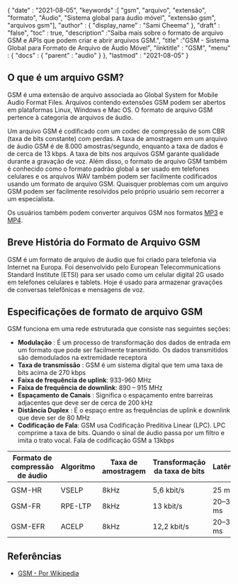 {
  "date" : "2021-08-05",
  "keywords" :[ "gsm", "arquivo", "extensão", "formato", "Áudio", "Sistema global para áudio móvel", "extensão gsm", "arquivos gsm"],
  "author" : {
    "display_name" : "Sami Cheema"
},
  "draft" : "false",
  "toc" : true,
  "description" :"Saiba mais sobre o formato de arquivo GSM e APIs que podem criar e abrir arquivos GSM.",
  "title" :"GSM - Sistema Global para Formato de Arquivo de Áudio Móvel",
  "linktitle" : "GSM",
  "menu" : {
    "docs" : {
      "parent" : "audio"
}
},
  "lastmod" : "2021-08-05"
}

## O que é um arquivo GSM?

GSM é uma extensão de arquivo associada ao Global System for Mobile Audio Format Files. Arquivos contendo extensões GSM podem ser abertos em plataformas Linux, Windows e Mac OS. O formato de arquivo GSM pertence à categoria de arquivos de áudio.

Um arquivo GSM é codificado com um codec de compressão de som CBR (taxa de bits constante) com perdas. A taxa de amostragem em um arquivo de áudio GSM é de 8.000 amostras/segundo, enquanto a taxa de dados é de cerca de 13 kbps. A taxa de bits nos arquivos GSM garante qualidade durante a gravação de voz. Além disso, o formato de arquivo GSM também é conhecido como o formato padrão global a ser usado em telefones celulares e os arquivos WAV também podem ser facilmente codificados usando um formato de arquivo GSM. Quaisquer problemas com um arquivo GSM podem ser facilmente resolvidos pelo próprio usuário sem recorrer a um especialista.

Os usuários também podem converter arquivos GSM nos formatos [MP3](/pt/audio/mp3/) e [MP4](/pt/video/mp4/).

## Breve História do Formato de Arquivo GSM

GSM é um formato de arquivo de áudio que foi criado para telefonia via Internet na Europa. Foi desenvolvido pelo European Telecommunications Standard Institute (ETSI) para ser usado como um celular digital 2G usado em telefones celulares e tablets. Hoje é usado para armazenar gravações de conversas telefônicas e mensagens de voz.

## Especificações de formato de arquivo GSM ##

GSM funciona em uma rede estruturada que consiste nas seguintes seções:

- **Modulação** : É um processo de transformação dos dados de entrada em um formato que pode ser facilmente transmitido. Os dados transmitidos são demodulados na extremidade receptora
- **Taxa de transmissão** : GSM é um sistema digital que tem uma taxa de bits acima de 270 kbps
- **Faixa de frequência de uplink**: 933-960 MHz
- **Faixa de frequência de downlink**: 890 – 915 MHz
- **Espaçamento de Canais** : Significa o espaçamento entre barreiras adjacentes que deve ser de cerca de 200 kHz
- **Distância Duplex** : É o espaço entre as frequências de uplink e downlink que deve ser de 80 MHz
- **Codificação de Fala**: GSM usa Codificação Preditiva Linear (LPC). LPC comprime a taxa de bits. Quando o sinal de áudio passa por um filtro e imita o trato vocal. Fala de codificação GSM a 13kbps

| Formato de compressão de áudio | Algoritmo | Taxa de amostragem | Transformação da taxa de bits | Latência | CBR | VBR | Estéreo | Multicanal |
| ------------------------ | --------- | ----------- | ------------------ | -------- | --- | --- | ------ | ------------ |
| |
| GSM-HR | VSELP | 8kHz | 5,6 kbit/s | 25 ms | Sim | Não | Não | Não |
| GSM-FR | RPE-LTP | 8kHz | 13 kbit/s | 20–30 ms | Sim | Não | Não | Não |
| GSM-EFR | ACELP | 8kHz | 12,2 kbit/s | 20–30 ms | Sim | Não | Não | Não |

## Referências ##

* [GSM - Por Wikipedia](https://en.wikipedia.org/wiki/Comparison_of_audio_coding_formats)

